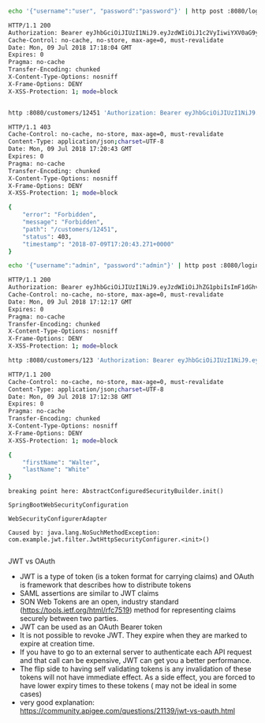 ```bash

echo '{"username":"user", "password":"password"}' | http post :8080/login

HTTP/1.1 200
Authorization: Bearer eyJhbGciOiJIUzI1NiJ9.eyJzdWIiOiJ1c2VyIiwiYXV0aG9yaXRpZXMiOlsiUk9MRV9VU0VSIl0sImV4cCI6MTUzMTE2MDI4NH0.sUL4ChYLEExfIKiPOy7XouT4MeWN41m9NWLyz0_0di0
Cache-Control: no-cache, no-store, max-age=0, must-revalidate
Date: Mon, 09 Jul 2018 17:18:04 GMT
Expires: 0
Pragma: no-cache
Transfer-Encoding: chunked
X-Content-Type-Options: nosniff
X-Frame-Options: DENY
X-XSS-Protection: 1; mode=block

```

```bash

http :8080/customers/12451 'Authorization: Bearer eyJhbGciOiJIUzI1NiJ9.eyJzdWIiOiJ1c2VyIiwiYXV0aG9yaXRpZXMiOlsiUk9MRV9VU0VSIl0sImV4cCI6MTUzMTE2MDI4NH0.sUL4ChYLEExfIKiPOy7XouT4MeWN41m9NWLyz0_0di0'

HTTP/1.1 403
Cache-Control: no-cache, no-store, max-age=0, must-revalidate
Content-Type: application/json;charset=UTF-8
Date: Mon, 09 Jul 2018 17:20:43 GMT
Expires: 0
Pragma: no-cache
Transfer-Encoding: chunked
X-Content-Type-Options: nosniff
X-Frame-Options: DENY
X-XSS-Protection: 1; mode=block

{
    "error": "Forbidden",
    "message": "Forbidden",
    "path": "/customers/12451",
    "status": 403,
    "timestamp": "2018-07-09T17:20:43.271+0000"
}
```


```bash
echo '{"username":"admin", "password":"admin"}' | http post :8080/login

HTTP/1.1 200
Authorization: Bearer eyJhbGciOiJIUzI1NiJ9.eyJzdWIiOiJhZG1pbiIsImF1dGhvcml0aWVzIjpbIlJPTEVfQURNSU4iLCJST0xFX1VTRVIiXSwiZXhwIjoxNTMxMTU5OTM3fQ.LZ548G0-bOQMetndgrtNludEcEQtXq68WPHrjDkzBwI
Cache-Control: no-cache, no-store, max-age=0, must-revalidate
Date: Mon, 09 Jul 2018 17:12:17 GMT
Expires: 0
Pragma: no-cache
Transfer-Encoding: chunked
X-Content-Type-Options: nosniff
X-Frame-Options: DENY
X-XSS-Protection: 1; mode=block

```


```bash
http :8080/customers/123 'Authorization: Bearer eyJhbGciOiJIUzI1NiJ9.eyJzdWIiOiJ1c2VyIiwiYXV0aG9yaXRpZXMiOlsiUk9MRV9VU0VSIl0sImV4cCI6MTUzMTE1OTkyNn0.hCdwOQIxd8x-_Yzp8XVfiUKUqtK66wqs06jfi-pNyGw'

HTTP/1.1 200
Cache-Control: no-cache, no-store, max-age=0, must-revalidate
Content-Type: application/json;charset=UTF-8
Date: Mon, 09 Jul 2018 17:12:38 GMT
Expires: 0
Pragma: no-cache
Transfer-Encoding: chunked
X-Content-Type-Options: nosniff
X-Frame-Options: DENY
X-XSS-Protection: 1; mode=block

{
    "firstName": "Walter",
    "lastName": "White"
}
```

```
breaking point here: AbstractConfiguredSecurityBuilder.init()

SpringBootWebSecurityConfiguration
```

```
WebSecurityConfigurerAdapter
```


```error received:
Caused by: java.lang.NoSuchMethodException: com.example.jwt.filter.JwtHttpSecurityConfigurer.<init>()


```

JWT vs OAuth

- JWT is a type of token (is a token format for carrying claims) and OAuth is framework that describes how to distribute tokens
- SAML assertions are similar to JWT claims
- SON Web Tokens are an open, industry standard (https://tools.ietf.org/html/rfc7519) method for representing claims securely between two parties.
- JWT can be used as an OAuth Bearer token
- It is not possible to revoke JWT. They expire when they are marked to expire at creation time.
- If you have to go to an external server to authenticate each API request and that call can be expensive, JWT can get you a better performance.
- The flip side to having self validating tokens is any invalidation of these tokens will not have immediate effect. As a side effect, you are forced to have lower expiry times to these tokens ( may not be ideal in some cases)
- very good explanation: https://community.apigee.com/questions/21139/jwt-vs-oauth.html



